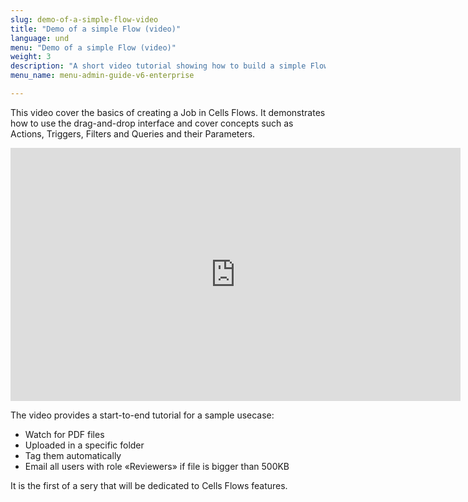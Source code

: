 ```yaml
---
slug: demo-of-a-simple-flow-video
title: "Demo of a simple Flow (video)"
language: und
menu: "Demo of a simple Flow (video)"
weight: 3
description: "A short video tutorial showing how to build a simple Flow."
menu_name: menu-admin-guide-v6-enterprise

---
```

This video cover the basics of creating a Job in Cells Flows. It demonstrates how to use the drag-and-drop interface and cover concepts such as Actions, Triggers, Filters and Queries and their Parameters.

<iframe width="720" height="405" src="https://www.youtube.com/embed/YPk7je4eRko" frameborder="0" allow="accelerometer; autoplay; clipboard-write; encrypted-media; gyroscope; picture-in-picture" allowfullscreen></iframe>

The video provides a start-to-end tutorial for a sample usecase: 

 - Watch for PDF files
 - Uploaded in a specific folder
 - Tag them automatically
 - Email all users with role «Reviewers» if file is bigger than 500KB

It is the first of a sery that will be dedicated to Cells Flows features.
